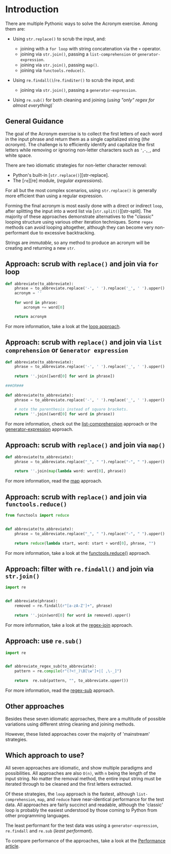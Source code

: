 # Introduction

There are multiple Pythonic ways to solve the Acronym exercise.
Among them are:

- Using `str.replace()` to scrub the input, and:
  - joining with a `for loop` with string concatenation via the `+` operator.
  - joining via `str.join()`, passing a `list-comprehension` or `generator-expression`.
  - joining via `str.join()`,  passing `map()`.
  - joining via `functools.reduce()`.

- Using `re.findall()`/`re.finditer()` to scrub the input, and:
  - joining via `str.join()`, passing a `generator-expression`.

 - Using `re.sub()` for both cleaning and joining (_using "only" regex for almost everything_)`


## General Guidance

The goal of the Acronym exercise is to collect the first letters of each word in the input phrase and return them as a single capitalized string (_the acronym_).
The challenge is to efficiently identify and capitalize the first letters while removing or ignoring non-letter characters such as `'`,`-`,`_`, and white space.


There are two idiomatic strategies for non-letter character removal:
- Python's built-in [`str.replace()`][str-replace].
- The [`re`][re] module, (_regular expressions_).

For all but the most complex scenarios, using `str.replace()` is generally more efficient than using a regular expression.


Forming the final acronym is most easily done with a direct or indirect `loop`, after splitting the input into a word list via [`str.split()`][str-split].
The majority of these approaches demonstrate alternatives to the "classic" looping structure using various other iteration techniques.
Some `regex` methods can avoid looping altogether, although they can become very non-performant due to excessive backtracking.

Strings are _immutable_, so any method to produce an acronym will be creating and returning a new `str`.


## Approach: scrub with `replace()` and join via `for` loop

```python
def abbreviate(to_abbreviate):
    phrase = to_abbreviate.replace('-', ' ').replace('_', ' ').upper().split()
    acronym = ''
    
    for word in phrase:
        acronym += word[0]

    return acronym
```

For more information, take a look at the [loop approach][approach-loop].


## Approach: scrub with `replace()` and join via `list comprehension` or `Generator expression`


```python
def abbreviate(to_abbreviate):
    phrase = to_abbreviate.replace('-', ' ').replace('_', ' ').upper().split()
    
    return ''.join([word[0] for word in phrase])
    
###OR### 
    
def abbreviate(to_abbreviate):
    phrase = to_abbreviate.replace('-', ' ').replace('_', ' ').upper().split()
    
    # note the parenthesis instead of square brackets.    
    return ''.join((word[0] for word in phrase))
```

For more information, check out the [list-comprehension][approach-list-comprehension]  approach or the [generator-expression][approach-generator-expression] approach.


## Approach: scrub with `replace()` and join via `map()`

```python
def abbreviate(to_abbreviate):
    phrase = to_abbreviate.replace("_", " ").replace("-", " ").upper().split()
    
    return ''.join(map(lambda word: word[0], phrase))
```

For more information, read the [map][approach-map-function] approach.


## Approach: scrub with `replace()` and join via `functools.reduce()`

```python
from functools import reduce


def abbreviate(to_abbreviate):
    phrase = to_abbreviate.replace("_", " ").replace("-", " ").upper().split()
    
    return reduce(lambda start, word: start + word[0], phrase, "")
```

For more information, take a look at the [functools.reduce()][approach-functools-reduce] approach.


## Approach: filter with `re.findall()` and join via `str.join()`

```python
import re


def abbreviate(phrase):
    removed = re.findall(r"[a-zA-Z']+", phrase)
    
    return ''.join(word[0] for word in removed).upper()
```

For more information, take a look at the [regex-join][approach-regex-join] approach.


## Approach: use `re.sub()`

```python
import re


def abbreviate_regex_sub(to_abbreviate):
    pattern = re.compile(r"(?<!_)\B[\w']+|[ ,\-_]")
 
    return  re.sub(pattern, "", to_abbreviate.upper())
```

For more information, read the [regex-sub][approach-regex-sub] approach.


## Other approaches

Besides these seven idiomatic approaches, there are a multitude of possible variations using different string cleaning and joining methods.

However, these listed approaches cover the majority of 'mainstream' strategies.


## Which approach to use?

All seven approaches are idiomatic, and show multiple paradigms and possibilities.
All approaches are also `O(n)`, with `n` being the length of the input string.
No matter the removal method, the entire input string must be iterated through to be cleaned and the first letters extracted.

Of these strategies, the `loop` approach is the fastest, although `list-comprehension`, `map`,  and `reduce` have near-identical performance for the test data.
All approaches are fairly succinct and readable, although the 'classic' loop is probably the easiest understood by those coming to Python from other programming languages.


The least performant for the test data was using a `generator-expression`, `re.findall` and  `re.sub` (_least performant_).

To compare performance of the approaches, take a look at the [Performance article][article-performance].

[approach-functools-reduce]: https://exercism.org/tracks/python/exercises/acronym/approaches/functools-reduce
[approach-generator-expression]: https://exercism.org/tracks/python/exercises/acronym/approaches/generator-expression
[approach-list-comprehension]: https://exercism.org/tracks/python/exercises/acronym/approaches/list-comprehension
[approach-loop]: https://exercism.org/tracks/python/exercises/acronym/approaches/loop
[approach-map-function]: https://exercism.org/tracks/python/exercises/acronym/approaches/map-function
[approach-regex-join]: https://exercism.org/tracks/python/exercises/acronym/approaches/regex-join
[approach-regex-sub]: https://exercism.org/tracks/python/exercises/acronym/approaches/regex-sub
[article-performance]: https://exercism.org/tracks/python/exercises/isogram/articles/performance
